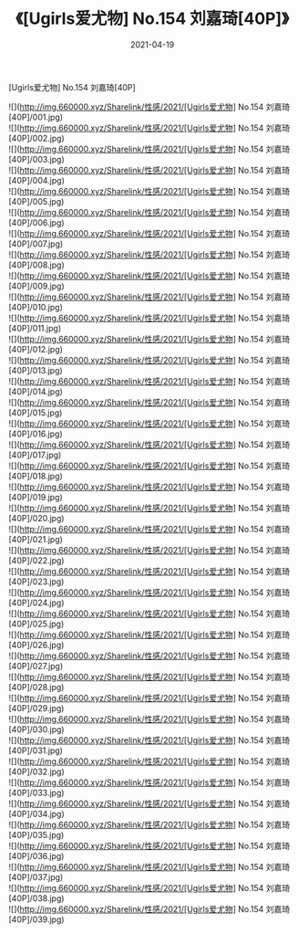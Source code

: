 ﻿---
layout: post
title:  《[Ugirls爱尤物] No.154 刘嘉琦[40P]》
date:   2021-04-19
img: http://img.660000.xyz/Sharelink/性感/2021/[Ugirls爱尤物] No.154 刘嘉琦[40P]/000.jpg
categories: [美女, 清纯, 唯美]
---

[Ugirls爱尤物] No.154 刘嘉琦[40P]

  ![](http://img.660000.xyz/Sharelink/性感/2021/[Ugirls爱尤物] No.154 刘嘉琦[40P]/001.jpg) <br> ![](http://img.660000.xyz/Sharelink/性感/2021/[Ugirls爱尤物] No.154 刘嘉琦[40P]/002.jpg) <br> ![](http://img.660000.xyz/Sharelink/性感/2021/[Ugirls爱尤物] No.154 刘嘉琦[40P]/003.jpg) <br> ![](http://img.660000.xyz/Sharelink/性感/2021/[Ugirls爱尤物] No.154 刘嘉琦[40P]/004.jpg) <br> ![](http://img.660000.xyz/Sharelink/性感/2021/[Ugirls爱尤物] No.154 刘嘉琦[40P]/005.jpg) <br> ![](http://img.660000.xyz/Sharelink/性感/2021/[Ugirls爱尤物] No.154 刘嘉琦[40P]/006.jpg) <br> ![](http://img.660000.xyz/Sharelink/性感/2021/[Ugirls爱尤物] No.154 刘嘉琦[40P]/007.jpg) <br> ![](http://img.660000.xyz/Sharelink/性感/2021/[Ugirls爱尤物] No.154 刘嘉琦[40P]/008.jpg) <br> ![](http://img.660000.xyz/Sharelink/性感/2021/[Ugirls爱尤物] No.154 刘嘉琦[40P]/009.jpg) <br> ![](http://img.660000.xyz/Sharelink/性感/2021/[Ugirls爱尤物] No.154 刘嘉琦[40P]/010.jpg) <br> ![](http://img.660000.xyz/Sharelink/性感/2021/[Ugirls爱尤物] No.154 刘嘉琦[40P]/011.jpg) <br> ![](http://img.660000.xyz/Sharelink/性感/2021/[Ugirls爱尤物] No.154 刘嘉琦[40P]/012.jpg) <br> ![](http://img.660000.xyz/Sharelink/性感/2021/[Ugirls爱尤物] No.154 刘嘉琦[40P]/013.jpg) <br> ![](http://img.660000.xyz/Sharelink/性感/2021/[Ugirls爱尤物] No.154 刘嘉琦[40P]/014.jpg) <br> ![](http://img.660000.xyz/Sharelink/性感/2021/[Ugirls爱尤物] No.154 刘嘉琦[40P]/015.jpg) <br> ![](http://img.660000.xyz/Sharelink/性感/2021/[Ugirls爱尤物] No.154 刘嘉琦[40P]/016.jpg) <br> ![](http://img.660000.xyz/Sharelink/性感/2021/[Ugirls爱尤物] No.154 刘嘉琦[40P]/017.jpg) <br> ![](http://img.660000.xyz/Sharelink/性感/2021/[Ugirls爱尤物] No.154 刘嘉琦[40P]/018.jpg) <br> ![](http://img.660000.xyz/Sharelink/性感/2021/[Ugirls爱尤物] No.154 刘嘉琦[40P]/019.jpg) <br> ![](http://img.660000.xyz/Sharelink/性感/2021/[Ugirls爱尤物] No.154 刘嘉琦[40P]/020.jpg) <br> ![](http://img.660000.xyz/Sharelink/性感/2021/[Ugirls爱尤物] No.154 刘嘉琦[40P]/021.jpg) <br> ![](http://img.660000.xyz/Sharelink/性感/2021/[Ugirls爱尤物] No.154 刘嘉琦[40P]/022.jpg) <br> ![](http://img.660000.xyz/Sharelink/性感/2021/[Ugirls爱尤物] No.154 刘嘉琦[40P]/023.jpg) <br> ![](http://img.660000.xyz/Sharelink/性感/2021/[Ugirls爱尤物] No.154 刘嘉琦[40P]/024.jpg) <br> ![](http://img.660000.xyz/Sharelink/性感/2021/[Ugirls爱尤物] No.154 刘嘉琦[40P]/025.jpg) <br> ![](http://img.660000.xyz/Sharelink/性感/2021/[Ugirls爱尤物] No.154 刘嘉琦[40P]/026.jpg) <br> ![](http://img.660000.xyz/Sharelink/性感/2021/[Ugirls爱尤物] No.154 刘嘉琦[40P]/027.jpg) <br> ![](http://img.660000.xyz/Sharelink/性感/2021/[Ugirls爱尤物] No.154 刘嘉琦[40P]/028.jpg) <br> ![](http://img.660000.xyz/Sharelink/性感/2021/[Ugirls爱尤物] No.154 刘嘉琦[40P]/029.jpg) <br> ![](http://img.660000.xyz/Sharelink/性感/2021/[Ugirls爱尤物] No.154 刘嘉琦[40P]/030.jpg) <br> ![](http://img.660000.xyz/Sharelink/性感/2021/[Ugirls爱尤物] No.154 刘嘉琦[40P]/031.jpg) <br> ![](http://img.660000.xyz/Sharelink/性感/2021/[Ugirls爱尤物] No.154 刘嘉琦[40P]/032.jpg) <br> ![](http://img.660000.xyz/Sharelink/性感/2021/[Ugirls爱尤物] No.154 刘嘉琦[40P]/033.jpg) <br> ![](http://img.660000.xyz/Sharelink/性感/2021/[Ugirls爱尤物] No.154 刘嘉琦[40P]/034.jpg) <br> ![](http://img.660000.xyz/Sharelink/性感/2021/[Ugirls爱尤物] No.154 刘嘉琦[40P]/035.jpg) <br> ![](http://img.660000.xyz/Sharelink/性感/2021/[Ugirls爱尤物] No.154 刘嘉琦[40P]/036.jpg) <br> ![](http://img.660000.xyz/Sharelink/性感/2021/[Ugirls爱尤物] No.154 刘嘉琦[40P]/037.jpg) <br> ![](http://img.660000.xyz/Sharelink/性感/2021/[Ugirls爱尤物] No.154 刘嘉琦[40P]/038.jpg) <br> ![](http://img.660000.xyz/Sharelink/性感/2021/[Ugirls爱尤物] No.154 刘嘉琦[40P]/039.jpg) <br>